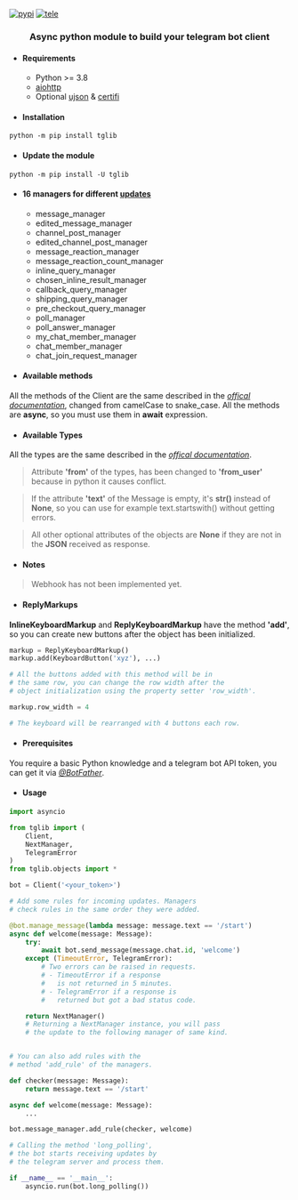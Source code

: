 [![pypi](https://img.shields.io/badge/pypi-tglib-blue)](https://pypi.org/project/tglib/) [![tele](https://img.shields.io/badge/telegram-@unixtux-blue)](https://t.me/geko1)

<h3 align="center">Async python module to build your telegram bot client</h3>

* #### Requirements
  * Python >= 3.8
  * [aiohttp](https://github.com/aio-libs/aiohttp)
  * Optional [ujson](https://github.com/ultrajson/ultrajson) & [certifi](https://github.com/certifi/python-certifi)

* #### Installation
```python -m pip install tglib```

* #### Update the module
```python -m pip install -U tglib```

* #### 16 managers for different [updates](https://core.telegram.org/bots/api#update)
  * message_manager
  * edited_message_manager
  * channel_post_manager
  * edited_channel_post_manager
  * message_reaction_manager
  * message_reaction_count_manager
  * inline_query_manager
  * chosen_inline_result_manager
  * callback_query_manager
  * shipping_query_manager
  * pre_checkout_query_manager
  * poll_manager
  * poll_answer_manager
  * my_chat_member_manager
  * chat_member_manager
  * chat_join_request_manager


* #### Available methods
All the methods of the Client are the same described in the *[offical documentation](https://core.telegram.org/bots/api#available-methods)*, changed from camelCase to snake_case. All the methods are **async**, so you must use them in **await** expression.

* #### Available Types
All the types are the same described in the *[offical documentation](https://core.telegram.org/bots/api#available-types)*.

> Attribute **'from'** of the types, has been changed to **'from_user'** because in python it causes conflict.

> If the attribute **'text'** of the Message is empty, it's **str()** instead of **None**, so you can use for example text.startswith() without getting errors.

> All other optional attributes of the objects are **None** if they are not in the **JSON** received as response.

* #### Notes

> Webhook has not been implemented yet.

* #### ReplyMarkups
**InlineKeyboardMarkup** and **ReplyKeyboardMarkup** have the method **'add'**, so you can create new buttons after the object has been initialized.
```python
markup = ReplyKeyboardMarkup()
markup.add(KeyboardButton('xyz'), ...)

# All the buttons added with this method will be in
# the same row, you can change the row width after the
# object initialization using the property setter 'row_width'.

markup.row_width = 4

# The keyboard will be rearranged with 4 buttons each row.
```

* #### Prerequisites
You require a basic Python knowledge and a telegram bot API token, you can get it via *[@BotFather](https://t.me/botfather)*.

* #### Usage
```python
import asyncio

from tglib import (
    Client,
    NextManager,
    TelegramError
)
from tglib.objects import *

bot = Client('<your_token>')

# Add some rules for incoming updates. Managers
# check rules in the same order they were added.

@bot.manage_message(lambda message: message.text == '/start')
async def welcome(message: Message):
    try:
        await bot.send_message(message.chat.id, 'welcome')
    except (TimeoutError, TelegramError):
        # Two errors can be raised in requests.
        # - TimeoutError if a response
        #   is not returned in 5 minutes.
        # - TelegramError if a response is
        #   returned but got a bad status code.

    return NextManager()
    # Returning a NextManager instance, you will pass
    # the update to the following manager of same kind.


# You can also add rules with the
# method 'add_rule' of the managers.

def checker(message: Message):
    return message.text == '/start'

async def welcome(message: Message):
    ...

bot.message_manager.add_rule(checker, welcome)

# Calling the method 'long_polling',
# the bot starts receiving updates by
# the telegram server and process them.

if __name__ == '__main__':
    asyncio.run(bot.long_polling())
```
